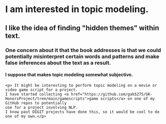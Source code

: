 # I am interested in topic modeling.
## I like the idea of finding "hidden themes" within text.
### One concern about it that the book addresses is that we could potentially misinterpret certain words and patterns and make false inferences about the text as a result.
#### I suppose that makes topic modeling somewhat subjective.
```
<p> It might be interesting to perform topic modeling on a movie or video game script for a project. 
I have started collecting <a href="https://github.com/gak5275/GK-HonorsProject/tree/main/gamescripts">game scripts</a> on one of my GitHub repos to potentially 
use for a project involving NLP. 
I know past DIGIT projects have done this, so it would be cool to do one of my own.</p>
```
